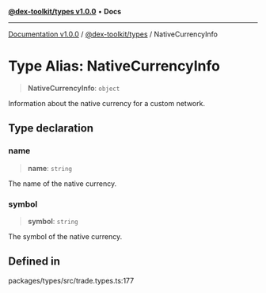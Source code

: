 [**@dex-toolkit/types v1.0.0**](../README.md) • **Docs**

***

[Documentation v1.0.0](../../../packages.md) / [@dex-toolkit/types](../README.md) / NativeCurrencyInfo

# Type Alias: NativeCurrencyInfo

> **NativeCurrencyInfo**: `object`

Information about the native currency for a custom network.

## Type declaration

### name

> **name**: `string`

The name of the native currency.

### symbol

> **symbol**: `string`

The symbol of the native currency.

## Defined in

packages/types/src/trade.types.ts:177
